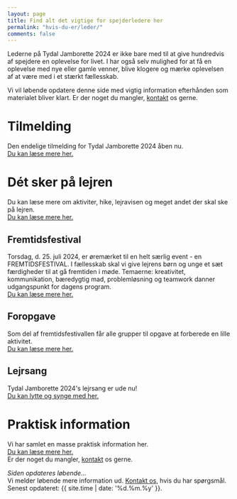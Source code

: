 ```yaml
---
layout: page
title: Find alt det vigtige for spejderledere her
permalink: "hvis-du-er/leder/"
comments: false
---
```


Lederne på Tydal Jamborette 2024 er ikke bare med til at give hundredvis af spejdere en oplevelse for livet. I har også selv mulighed for at få en oplevelse med nye eller gamle venner, blive klogere og mærke oplevelsen af at være med i et stærkt fællesskab.

Vi vil løbende opdatere denne side med vigtig information efterhånden som materialet bliver klart. Er der noget du mangler, [kontakt](/kontakt/) os gerne.

# Tilmelding

Den endelige tilmelding for Tydal Jamborette 2024 åben nu.<br>
<a class="btn-link-btn" href="/tilmelding/">Du kan læse mere her.</a>


# Dét sker på lejren

Du kan læse mere om aktiviter, hike, lejravisen og meget andet der skal ske på lejren.<br>
<a class="btn-link-btn" href="/program/">Du kan læse mere her.</a>

## Fremtidsfestival

Torsdag, d. 25. juli 2024, er øremærket til en helt særlig event - en FREMTIDSFESTIVAL. I fællesskab skal vi give lejrens børn og unge et sæt færdigheder til at gå fremtiden i møde. Temaerne: kreativitet, kommunikation, bæredygtig mad, problemløsning og teamwork danner udgangspunkt for dagens program.<br>
<a class="btn-link-btn" href="/fremtidsfestival/">Du kan læse mere her.</a>


## Foropgave

Som del af fremtidsfestivallen får alle grupper til opgave at forberede en lille aktivitet.<br>
<a class="btn-link-btn" href="/fremtidsfestival/">Du kan læse mere her.</a>

## Lejrsang

Tydal Jamborette 2024's lejrsang er ude nu!<br>
<a class="btn-link-btn" href="/lejrsang/">Du kan lytte og synge med her.</a>

# Praktisk information

Vi har samlet en masse praktisk information her.<br>
<a class="btn-link-btn" href="/praktisk-information/">Du kan læse mere her.</a><br>
Er der noget du mangler, [kontakt](/kontakt/) os gerne.

<div class="jumbotron mt-5 px-3">
<i>Siden opdateres løbende...</i>
<br>
Vi melder løbende mere information ud. <a href="/kontakt/">Kontakt os</a>, hvis du har spørgsmål.
<br>
Senest opdateret: {{ site.time | date: '%d.%m.%y' }}.
</div>